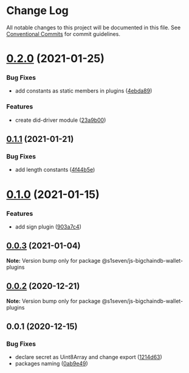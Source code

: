# Change Log

All notable changes to this project will be documented in this file.
See [Conventional Commits](https://conventionalcommits.org) for commit guidelines.

# [0.2.0](https://github.com/s1seven/js-bigchaindb-wallet/compare/@s1seven/js-bigchaindb-wallet-plugins@0.1.1...@s1seven/js-bigchaindb-wallet-plugins@0.2.0) (2021-01-25)


### Bug Fixes

* add constants as static members in plugins ([4ebda89](https://github.com/s1seven/js-bigchaindb-wallet/commit/4ebda896adff1bcd65e6e00aacfc0eb75335c4ae))


### Features

* create did-driver module ([23a9b00](https://github.com/s1seven/js-bigchaindb-wallet/commit/23a9b00fe1305fe97565ddf81e3338fab5d243d8))





## [0.1.1](https://github.com/s1seven/js-bigchaindb-wallet/compare/@s1seven/js-bigchaindb-wallet-plugins@0.1.0...@s1seven/js-bigchaindb-wallet-plugins@0.1.1) (2021-01-21)


### Bug Fixes

* add length constants ([4f44b5e](https://github.com/s1seven/js-bigchaindb-wallet/commit/4f44b5e119d2bfe0052a0d30313970c680ed7723))





# [0.1.0](https://github.com/s1seven/js-bigchaindb-wallet/compare/@s1seven/js-bigchaindb-wallet-plugins@0.0.3...@s1seven/js-bigchaindb-wallet-plugins@0.1.0) (2021-01-15)


### Features

* add sign plugin ([903a7c4](https://github.com/s1seven/js-bigchaindb-wallet/commit/903a7c405d1505dbaf99e797f322e03927e9f56e))





## [0.0.3](https://github.com/s1seven/js-bigchaindb-wallet/compare/@s1seven/js-bigchaindb-wallet-plugins@0.0.2...@s1seven/js-bigchaindb-wallet-plugins@0.0.3) (2021-01-04)

**Note:** Version bump only for package @s1seven/js-bigchaindb-wallet-plugins





## [0.0.2](https://github.com/s1seven/js-bigchaindb-wallet/compare/@s1seven/js-bigchaindb-wallet-plugins@0.0.1...@s1seven/js-bigchaindb-wallet-plugins@0.0.2) (2020-12-21)

**Note:** Version bump only for package @s1seven/js-bigchaindb-wallet-plugins





## 0.0.1 (2020-12-15)


### Bug Fixes

* declare secret as Uint8Array and change export ([1214d63](https://github.com/s1seven/js-bigchaindb-wallet/commit/1214d6358902b51255dee6a2c4c5ba68c5cda6f6))
* packages naming ([0ab9e49](https://github.com/s1seven/js-bigchaindb-wallet/commit/0ab9e49b31efb4cf67d81620a30095acdb21640e))
